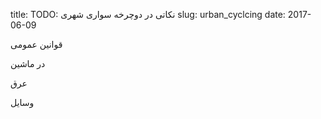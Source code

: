 title: TODO:  نکاتی در دوچرخه سواری شهری
slug: urban_cyclcing
date: 2017-06-09

قوانین عمومی

در ماشین

عرق

وسایل



